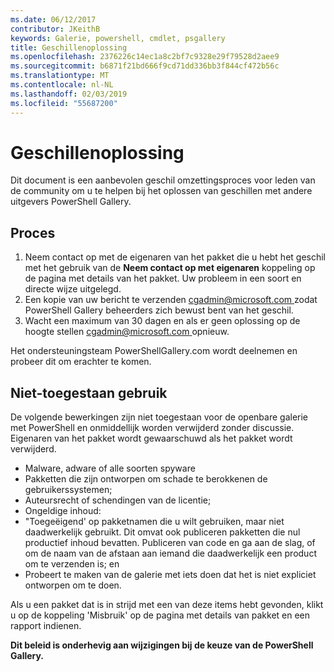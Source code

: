 ```yaml
---
ms.date: 06/12/2017
contributor: JKeithB
keywords: Galerie, powershell, cmdlet, psgallery
title: Geschillenoplossing
ms.openlocfilehash: 2376226c14ec1a8c2bf7c9328e29f79528d2aee9
ms.sourcegitcommit: b6871f21bd666f9cd71dd336bb3f844cf472b56c
ms.translationtype: MT
ms.contentlocale: nl-NL
ms.lasthandoff: 02/03/2019
ms.locfileid: "55687200"
---
```

# <a name="dispute-resolution"></a>Geschillenoplossing

Dit document is een aanbevolen geschil omzettingsproces voor leden van de community om u te helpen bij het oplossen van geschillen met andere uitgevers PowerShell Gallery.

## <a name="process"></a>Proces

1. Neem contact op met de eigenaren van het pakket die u hebt het geschil met het gebruik van de **Neem contact op met eigenaren** koppeling op de pagina met details van het pakket.
   Uw probleem in een soort en directe wijze uitgelegd.
2. Een kopie van uw bericht te verzenden [ cgadmin@microsoft.com ](mailto:cgadmin@microsoft.com) zodat PowerShell Gallery beheerders zich bewust bent van het geschil.
3. Wacht een maximum van 30 dagen en als er geen oplossing op de hoogte stellen [ cgadmin@microsoft.com ](mailto:cgadmin@microsoft.com) opnieuw.

Het ondersteuningsteam PowerShellGallery.com wordt deelnemen en probeer dit om erachter te komen.

## <a name="prohibited-use"></a>Niet-toegestaan gebruik

De volgende bewerkingen zijn niet toegestaan voor de openbare galerie met PowerShell en onmiddellijk worden verwijderd zonder discussie.  Eigenaren van het pakket wordt gewaarschuwd als het pakket wordt verwijderd.

- Malware, adware of alle soorten spyware
- Pakketten die zijn ontworpen om schade te berokkenen de gebruikerssystemen;
- Auteursrecht of schendingen van de licentie;
- Ongeldige inhoud:
- "Toegeëigend' op pakketnamen die u wilt gebruiken, maar niet daadwerkelijk gebruikt. Dit omvat ook publiceren pakketten die nul productief inhoud bevatten.
  Publiceren van code en ga aan de slag, of om de naam van de afstaan aan iemand die daadwerkelijk een product om te verzenden is; en
- Probeert te maken van de galerie met iets doen dat het is niet expliciet ontworpen om te doen.

Als u een pakket dat is in strijd met een van deze items hebt gevonden, klikt u op de koppeling 'Misbruik' op de pagina met details van pakket en een rapport indienen.

**Dit beleid is onderhevig aan wijzigingen bij de keuze van de PowerShell Gallery.**
